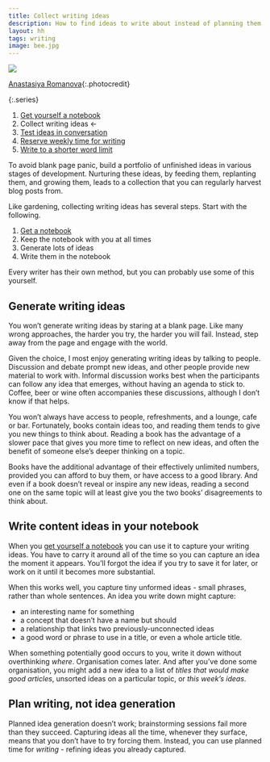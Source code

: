 ```yaml
---
title: Collect writing ideas
description: How to find ideas to write about instead of planning them
layout: hh
tags: writing
image: bee.jpg
---
```


![](bee.jpg)

[Anastasiya Romanova](https://unsplash.com/photos/dkJtQxwhcTg){:.photocredit}

{:.series}
1. [Get yourself a notebook](get-notebook)
2. Collect writing ideas ←
3. [Test ideas in conversation](test-writing-ideas)
4. [Reserve weekly time for writing](reserve-writing-time)
5. [Write to a shorter word limit](article-word-limit)

To avoid blank page panic, build a portfolio of unfinished ideas in various stages of development.
Nurturing these ideas, by feeding them, replanting them, and growing them, leads to a collection that you can regularly harvest blog posts from.

Like gardening, collecting writing ideas has several steps.
Start with the following.

1. [Get a notebook](get-notebook)
2. Keep the notebook with you at all times
3. Generate lots of ideas
4. Write them in the notebook

Every writer has their own method, but you can probably use some of this yourself.

## Generate writing ideas

You won’t generate writing ideas by staring at a blank page.
Like many wrong approaches, the harder you try, the harder you will fail.
Instead, step away from the page and engage with the world.

Given the choice, I most enjoy generating writing ideas by talking to people.
Discussion and debate prompt new ideas, and other people provide new material to work with.
Informal discussion works best when the participants can follow any idea that emerges, without having an agenda to stick to.
Coffee, beer or wine often accompanies these discussions, although I don’t know if that helps.

You won’t always have access to people, refreshments, and a lounge, cafe or bar.
Fortunately, books contain ideas too, and reading them tends to give you new things to think about.
Reading a book has the advantage of a slower pace that gives you more time to reflect on new ideas, and often the benefit of someone else’s deeper thinking on a topic.

Books have the additional advantage of their effectively unlimited numbers, provided you can afford to buy them, or have access to a good library.
And even if a book doesn’t reveal or inspire any new ideas, reading a second one on the same topic will at least give you the two books’ disagreements to think about.

## Write content ideas in your notebook

When you [get yourself a notebook](get-notebook) you can use it to capture your writing ideas.
You have to carry it around all of the time so you can capture an idea the moment it appears.
You’ll forgot the idea if you try to save it for later, or work on it until it becomes more substantial.

When this works well, you capture tiny unformed ideas - small phrases, rather than whole sentences.
An idea you write down might capture:

* an interesting name for something
* a concept that doesn’t have a name but should
* a relationship that links two previously-unconnected ideas
* a good word or phrase to use in a title, or even a whole article title.

When something potentially good occurs to you, write it down without overthinking _where_.
Organisation comes later.
And after you’ve done some organisation, you might add a new idea to a list of _titles that would make good articles_, unsorted ideas on a particular topic, or _this week’s ideas_.

## Plan writing, not idea generation

Planned idea generation doesn’t work; brainstorming sessions fail more than they succeed.
Capturing ideas all the time, whenever they surface, means that you don’t have to try forcing them.
Instead, you can use planned time for _writing_ - refining ideas you already captured.
